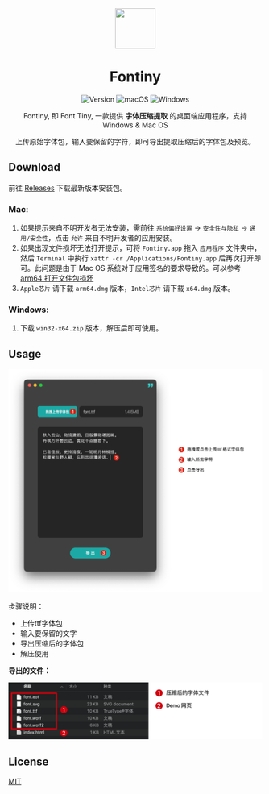 
<div align="center">
  <img src="./src/main/assets/icons/favicon.ico" style="text-align: center" align="center" width="80" height="80">

# Fontiny

![Version](https://img.shields.io/badge/Version-2.0.1-brightgreen)
![macOS](https://img.shields.io/badge/macOS-Supported-green.svg)
![Windows](https://img.shields.io/badge/Windows-Supported-green.svg)

Fontiny, 即 Font Tiny, 一款提供 **字体压缩提取** 的桌面端应用程序，支持 Windows & Mac OS

上传原始字体包，输入要保留的字符，即可导出提取压缩后的字体包及预览。

</div>

## Download 

前往 [Releases](https://github.com/simmzl/fontiny/releases) 下载最新版本安装包。

### Mac:

1. 如果提示来自不明开发者无法安装，需前往 `系统偏好设置` -> `安全性与隐私` -> `通用/安全性`，点击 `允许` 来自不明开发者的应用安装。
2. 如果出现文件损坏无法打开提示，可将 `Fontiny.app` 拖入 `应用程序` 文件夹中，然后 `Terminal` 中执行 `xattr -cr /Applications/Fontiny.app` 后再次打开即可。此问题是由于 Mac OS 系统对于应用签名的要求导致的。可以参考 [arm64 打开文件包损坏](https://github.com/lyswhut/lx-music-desktop/issues/1599#issuecomment-1773733551)
3. `Apple芯片` 请下载 `arm64.dmg` 版本，`Intel芯片` 请下载 `x64.dmg` 版本。

### Windows:

1. 下载 `win32-x64.zip` 版本，解压后即可使用。

## Usage

<img src="./img-for-md/usage.png" width="600">

步骤说明：

- 上传ttf字体包
- 输入要保留的文字
- 导出压缩后的字体包
- 解压使用


**导出的文件：**

<img src="./img-for-md/result.png" width="600">

## License

[MIT](https://opensource.org/licenses/MIT)
